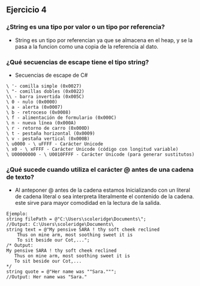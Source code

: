 ## Ejercicio 4
### ¿String es una tipo por valor o un tipo por referencia?
* String es un tipo por referencian ya que se almacena en el heap, y se la pasa a la funcion como una 
copia de la referencia al dato.
### ¿Qué secuencias de escape tiene el tipo string?
* Secuencias de escape de C#
```
\ '- comilla simple (0x0027)
\ "- comillas dobles (0x0022)
\\ - barra invertida (0x005C)
\ 0 - nulo (0x0000)
\ a - alerta (0x0007)
\ b - retroceso (0x0008)
\ f - alimentación de formulario (0x000C)
\ n - nueva línea (0x000A)
\ r - retorno de carro (0x000D)
\ t - pestaña horizontal (0x0009)
\ v - pestaña vertical (0x000B)
\ u0000 - \ uFFFF - Carácter Unicode
\ x0 - \ xFFFF - Carácter Unicode (código con longitud variable)
\ U00000000 - \ U0010FFFF - Carácter Unicode (para generar sustitutos)
```
### ¿Qué sucede cuando utiliza el carácter @ antes de una cadena de texto?
* Al anteponer @ antes de la cadena estamos Inicializando con un literal de cadena literal o sea interpreta literalmente el contenido de la cadena.
este sirve para mayor comodidad en la lectura de la salida.
```
Ejemplo:
string filePath = @"C:\Users\scoleridge\Documents\";
//Output: C:\Users\scoleridge\Documents\
string text = @"My pensive SARA ! thy soft cheek reclined
    Thus on mine arm, most soothing sweet it is
    To sit beside our Cot,...";
/* Output:
My pensive SARA ! thy soft cheek reclined
   Thus on mine arm, most soothing sweet it is
   To sit beside our Cot,...
*/
string quote = @"Her name was ""Sara.""";
//Output: Her name was "Sara." 
```

